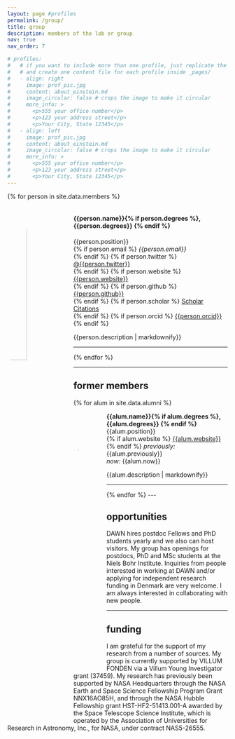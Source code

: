 ```yaml
---
layout: page #profiles
permalink: /group/
title: group
description: members of the lab or group
nav: true
nav_order: 7

# profiles:
#   # if you want to include more than one profile, just replicate the following block
#   # and create one content file for each profile inside _pages/
#   - align: right
#     image: prof_pic.jpg
#     content: about_einstein.md
#     image_circular: false # crops the image to make it circular
#     more_info: >
#       <p>555 your office number</p>
#       <p>123 your address street</p>
#       <p>Your City, State 12345</p>
#   - align: left
#     image: prof_pic.jpg
#     content: about_einstein.md
#     image_circular: false # crops the image to make it circular
#     more_info: >
#       <p>555 your office number</p>
#       <p>123 your address street</p>
#       <p>Your City, State 12345</p>
---
```


{% for person in site.data.members %}

<!-- The paddingtop and margin-top edits allow anchors to link properly. -->

<div class="container">
    <div id = "{{person.name | replace: ' ', '-'}}" class="row" style="padding-top: 60px; margin-top: -60px;">
      <img style="float: left; height:30%; width: 30%; border-radius: 50%;" src="{{ person.image | prepend: '/assets/img/' | prepend: site.baseurl | prepend: site.url }}" alt="photo of {{person.name}}">
    <div class="col-sm-8" >
        <h4>{{person.name}}{% if person.degrees %}, {{person.degrees}} {% endif %}</h4>
        {{person.position}} <br>
            {% if person.email %}
            <i class="fa fa-envelope"></i> <em>{{person.email}}</em> <br>
            {% endif %}
            {% if person.twitter %}
              <i class="fab fa-twitter"></i> <a href= "http://twitter.com/{{person.twitter}}" target="_blank"> @{{person.twitter}} </a> <br>
            {% endif %}
            {% if person.website %}
              <i class="fa fa-globe"></i> <a href= "{{person.website}}" target="_blank">{{person.website}}</a> <br>
            {% endif %}
            {% if person.github %}
              <i class="fab fa-github"></i> <a href= "https://github.com/{{person.github}}" target="_blank"> {{person.github}} </a> <br>
            {% endif %}
            {% if person.scholar %}
              <i class="ai ai-google-scholar"></i> <a href= "http://scholar.google.com/citations?user={{person.scholar}}" target="_blank"> Scholar Citations </a> <br>
            {% endif %}
            {% if person.orcid %}
              <i class="ai ai-orcid"></i> <a href="http://{{person.orcid}}" target="_blank"> {{person.orcid}}</a> <br>
            {% endif %}
        <p class="text-justify">{{person.description | markdownify}}</p>

</div>
</div>
</div>
<hr>
{% endfor %}

---

## former members

<!-- {% for alum in site.data.alumni %} -->

<!-- <div class="col-sm-12" >
    <b>{{alum.name}}{% if alum.degrees %}, {{alum.degrees}} {% endif %}</b>    
    {% if alum.website %}
      <i class="fa fa-globe"></i> <a href= "{{alum.website}}" target="_blank">{{alum.website}}</a>
    {% endif %}<br>
    <i>previously:</i> {{alum.previously}} <br>
    <i>now:</i> {{alum.now}}<br><br>
</div>
{% endfor %} -->

{% for alum in site.data.alumni %}

<div class="container">
    <div id = "{{alum.name | replace: ' ', '-'}}" class="row" style="padding-top: 60px; margin-top: -60px;">
      <img style="float: left; height: 15%; width: 15%; border-radius: 50%;" src="{{ alum.image | prepend: '/assets/img/' | prepend: site.baseurl | prepend: site.url }}" alt="photo of {{alum.name}}">
    <div class="col-sm-10" >
        <b>{{alum.name}}{% if alum.degrees %}, {{alum.degrees}} {% endif %}</b>
        {{alum.position}}<br>
        {% if alum.website %}
          <i class="fa fa-globe"></i> <a href= "{{alum.website}}" target="_blank">{{alum.website}}<br></a>
        {% endif %}
        <i>previously:</i> {{alum.previously}} <br>
        <i>now:</i> {{alum.now}}
        <p class="text-justify">{{alum.description | markdownify}}</p>

</div>
</div>
</div>
<hr>
{% endfor %}
---

## opportunities

DAWN hires postdoc Fellows and PhD students yearly and we also can host visitors. My group has openings for postdocs, PhD and MSc students at the Niels Bohr Institute. Inquiries from people interested in working at DAWN and/or applying for independent research funding in Denmark are very welcome. I am always interested in collaborating with new people.

---

## funding

I am grateful for the support of my research from a number of sources. My group is currently supported by VILLUM FONDEN via a Villum Young Investigator grant (37459). My research has previously been supported by NASA Headquarters through the NASA Earth and Space Science Fellowship Program Grant NNX16AO85H, and through the NASA Hubble Fellowship grant HST-HF2-51413.001-A awarded by the Space Telescope Science Institute, which is operated by the Association of Universities for Research in Astronomy, Inc., for NASA, under contract NAS5-26555.
